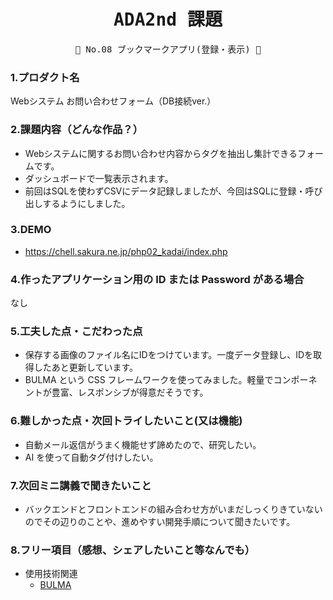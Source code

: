 <div align="center">
<samp>

# ADA2nd 課題

💜 No.08 ブックマークアプリ(登録・表示) 💜

</samp>
</div>

### 1.プロダクト名

Webシステム お問い合わせフォーム（DB接続ver.）

### 2.課題内容（どんな作品？）

- Webシステムに関するお問い合わせ内容からタグを抽出し集計できるフォームです。
- ダッシュボードで一覧表示されます。
- 前回はSQLを使わずCSVにデータ記録しましたが、今回はSQLに登録・呼び出しするようにしました。


### 3.DEMO

- https://chell.sakura.ne.jp/php02_kadai/index.php

### 4.作ったアプリケーション用の ID または Password がある場合

なし

### 5.工夫した点・こだわった点

- 保存する画像のファイル名にIDをつけています。一度データ登録し、IDを取得したあと更新しています。
- BULMA という CSS フレームワークを使ってみました。軽量でコンポーネントが豊富、レスポンシブが得意だそうです。

### 6.難しかった点・次回トライしたいこと(又は機能)

- 自動メール返信がうまく機能せず諦めたので、研究したい。
- AI を使って自動タグ付けしたい。

### 7.次回ミニ講義で聞きたいこと

- バックエンドとフロントエンドの組み合わせ方がいまだしっくりきていないのでその辺りのことや、進めやすい開発手順について聞きたいです。

### 8.フリー項目（感想、シェアしたいこと等なんでも）

- 使用技術関連
  - [BULMA](https://bulma.io/)
